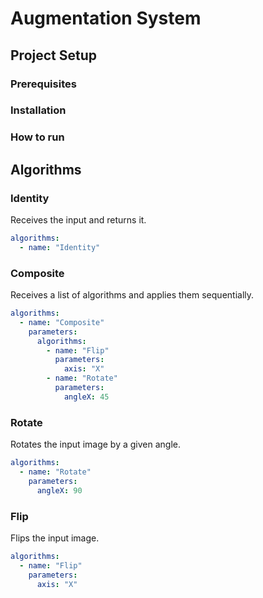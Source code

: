 # Augmentation System

## Project Setup

### Prerequisites

### Installation

### How to run

## Algorithms

### Identity

Receives the input and returns it.

```yaml
algorithms:
  - name: "Identity"
```

### Composite

Receives a list of algorithms and applies them sequentially.

```yaml
algorithms:
  - name: "Composite"
    parameters:
      algorithms:
        - name: "Flip"
          parameters:
            axis: "X"
        - name: "Rotate"
          parameters:
            angleX: 45
```

### Rotate

Rotates the input image by a given angle.

[//]: # (TODO: Describe the parameters in more details)

```yaml
algorithms:
  - name: "Rotate"
    parameters:
      angleX: 90
```

### Flip

Flips the input image.

[//]: # (TODO: Describe the parameters in more details)

```yaml
algorithms:
  - name: "Flip"
    parameters:
      axis: "X"
```
